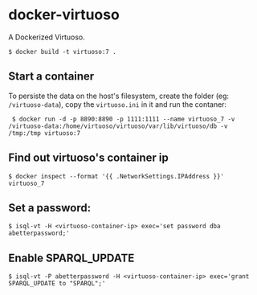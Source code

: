 docker-virtuoso
===============

A Dockerized Virtuoso.

```
$ docker build -t virtuoso:7 .
```

## Start a container

To persiste the data on the host's filesystem, create the folder (eg: `/virtuoso-data`), copy the `virtuoso.ini` in it and run the contaner:

```
 $ docker run -d -p 8890:8890 -p 1111:1111 --name virtuoso_7 -v /virtuoso-data:/home/virtuoso/virtuoso/var/lib/virtuoso/db -v /tmp:/tmp virtuoso:7
```

## Find out virtuoso's container ip

```
$ docker inspect --format '{{ .NetworkSettings.IPAddress }}' virtuoso_7
```

## Set a password:

```
$ isql-vt -H <virtuoso-container-ip> exec='set password dba abetterpassword;'
```

## Enable SPARQL_UPDATE

```
$ isql-vt -P abetterpassword -H <virtuoso-container-ip> exec='grant SPARQL_UPDATE to "SPARQL";'
```
